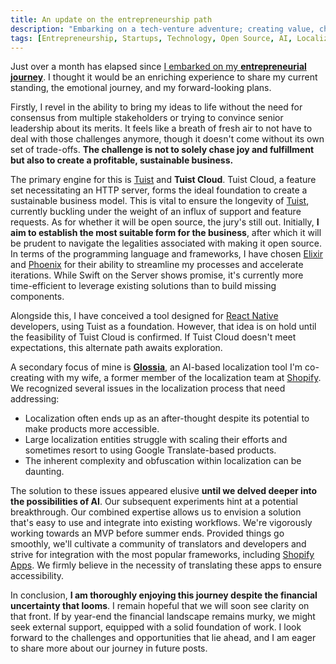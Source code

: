 ```yaml
---
title: An update on the entrepreneurship path
description: "Embarking on a tech-venture adventure; creating value, chasing joy, and conquering challenges."
tags: [Entrepreneurship, Startups, Technology, Open Source, AI, Localization]
---
```


Just over a month has elapsed since [I embarked on my **entrepreneurial journey**](/blog/2023/05/28/indie-developer). I thought it would be an enriching experience to share my current standing, the emotional journey, and my forward-looking plans.

Firstly, I revel in the ability to bring my ideas to life without the need for consensus from multiple stakeholders or trying to convince senior leadership about its merits. It feels like a breath of fresh air to not have to deal with those challenges anymore, though it doesn't come without its own set of trade-offs. **The challenge is not to solely chase joy and fulfillment but also to create a profitable, sustainable business.**

The primary engine for this is [Tuist](https://tuist.io) and **Tuist Cloud**. Tuist Cloud, a feature set necessitating an HTTP server, forms the ideal foundation to create a sustainable business model. This is vital to ensure the longevity of [Tuist](https://github.com/tuist/tuist), currently buckling under the weight of an influx of support and feature requests. As for whether it will be open source, the jury's still out. Initially, **I aim to establish the most suitable form for the business**, after which it will be prudent to navigate the legalities associated with making it open source. In terms of the programming language and frameworks, I have chosen [Elixir](https://elixir-lang.org) and [Phoenix](https://www.phoenixframework.org) for their ability to streamline my processes and accelerate iterations. While Swift on the Server shows promise, it's currently more time-efficient to leverage existing solutions than to build missing components.

Alongside this, I have conceived a tool designed for [React Native](https://reactnative.dev) developers, using Tuist as a foundation. However, that idea is on hold until the feasibility of Tuist Cloud is confirmed. If Tuist Cloud doesn't meet expectations, this alternate path awaits exploration.

A secondary focus of mine is [**Glossia**](https://www.linkedin.com/company/glossiaai), an AI-based localization tool I'm co-creating with my wife, a former member of the localization team at [Shopify](https://shopify.com). We recognized several issues in the localization process that need addressing:

* Localization often ends up as an after-thought despite its potential to make products more accessible.
* Large localization entities struggle with scaling their efforts and sometimes resort to using Google Translate-based products.
* The inherent complexity and obfuscation within localization can be daunting.

The solution to these issues appeared elusive **until we delved deeper into the possibilities of AI**. Our subsequent experiments hint at a potential breakthrough. Our combined expertise allows us to envision a solution that's easy to use and integrate into existing workflows. We're vigorously working towards an MVP before summer ends. Provided things go smoothly, we'll cultivate a community of translators and developers and strive for integration with the most popular frameworks, including [Shopify Apps](https://apps.shopify.com). We firmly believe in the necessity of translating these apps to ensure accessibility.

In conclusion, **I am thoroughly enjoying this journey despite the financial uncertainty that looms**. I remain hopeful that we will soon see clarity on that front. If by year-end the financial landscape remains murky, we might seek external support, equipped with a solid foundation of work. I look forward to the challenges and opportunities that lie ahead, and I am eager to share more about our journey in future posts.
